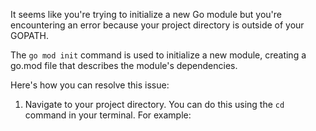 It seems like you're trying to initialize a new Go module but you're encountering an error because your project directory is outside of your GOPATH. 

The `go mod init` command is used to initialize a new module, creating a go.mod file that describes the module's dependencies. 

Here's how you can resolve this issue:

1. Navigate to your project directory. You can do this using the `cd` command in your terminal. For example:

